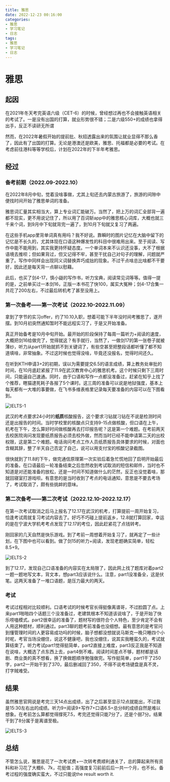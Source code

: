 ```yaml
---
title: 雅思
date: 2022-12-23 00:16:00
categories:
- 雅思
- 学习笔记
- 日志
tags:
- 雅思
- 学习笔记
- 日志
---
```


# 雅思

## 起因

在2021年冬天考完英语六级（CET-6）的时候，曾经想过再也不会接触英语相关的考试了。一是没有出国的打算，就业形势很不错；二是六级550+的成绩也拿得出手，反正不读研无所谓

然而，在2022年暑假开始的提前批、秋招透露出来的氛围让就业显得不那么香了，因此有了出国的打算。无论是港澳还是欧美，雅思、托福都是必要的考试。在考虑前往港科等等学校后，计划在2022年的下半年考雅思。

## 经过

### 备考前期（2022.09-2022.10）

在2022年8月中旬，觉着没啥事做，尤其上旬还去内蒙古旅游了，旅游的间隙中便找时间开始了雅思单词的准备。

雅思词汇量其实相当大，算上专业词汇能破万。当然了，把上万的词汇全部背一遍都不现实，更不用说记住了，所以用了百词斩app中的雅思核心词库，大概也就三千来个词，到9月中下旬就背完一遍了，到10月下旬就又复习了两遍。

在这些手机app里背单词真有用吗？我不好说。靠瞬时的图片记忆在大脑中留下的记忆是不长久的，尤其体现在口语这种爆发性的科目中很难用出来。至于阅读、写作中能不能用到，其实我更持怀疑态度。一个单词本来不认识还没事，大不了根据语境去推呗；但如果背过，但又记得不牢，甚至干扰自己对句子的理解，问题就严重了。写作中同样会出现同义词替换弄巧成拙的现象。不过干点啥总比啥都不干要好，因此还是每天背一点聊以慰藉。

此后，也买了剑4-17，慎小嶷的写作书，听力宝典，阅读常见词等等。值得一提的是，之前单买过一本剑16，正版一本书花了快100，属实大冤种；剑4-17合集一共花了200左右，不过最后转机考了甚至没用上。

### 第一次备考——第一次考试（2022.10-2022.11.09）

拿到了字节的实习offer，约了10.10入职，想着可能下半年没时间考雅思了，遂开摆。到10月初突然通知暂时不能远程实习了，于是又开始准备。

真正开始备考是10月中旬开始。最开始的阶段保持了每周一篇听力+阅读的速度，大概把剑16给做完了，觉得就这？有手就行，当然了，一做剑17的第一张卷子就被薄纱，听力从part1开始就抓不到关键词了，有些空甚至把整段话都听懂了都不知道填啥，非常抽象。不过这时候也觉得没啥，毕竟还没报名，觉得时间还久。

在听到KTH申请3+2的初期，误以为需要提交6.5的语言成绩，算上教务处审批的时间，在10月底赶紧报了11.9在武汉教育中心的雅思机考。这个时候只剩下三周时间，只能逼自己速通。同时，由于口语和写作一点都没准备过，赶紧在知乎上找了个推荐，瞎猫逮死耗子各报了5个课时。这三周的准备可以说是地狱强度，基本上每天都有一大堆的事要做，在飞书多维表格里记录每天要准备的内容可以在下图看到。

![IELTS-1](https://blog.tomsawyer2.xyz/pics/IELTS-1.png)

武汉的考点要求24小时的**纸质**核酸报告，这个要求刁钻就刁钻在不说是检测时间还是出报告的时间。当时学校里的核酸点只支持9-15点做核酸，但口语在上午，机考在下午，怎么算好时间做核酸再去打印报告呢？这是第一个难题。在考前两天去校医院询问发现要纸质报告必须去校外做，然而当时已经不能申请第二天的出校权限，这是第二个难题。电话询问考点工作人员纸质报告具体要求的时候，对面也含糊其辞，整了半天自己否定了自己，说可以用支付宝的核酸记录截图。

很快就到了11.8的下午，做完通信原理第一次实验后着急忙慌地回了启明开始最后的准备。在口语最后一轮准备结束之后忽然收到考试取消的短信和邮件，当时也不知道是对还能准备的放松，还是一时间不知道做什么的茫然，反正也没觉着啥，那就回寝室打游戏呗。有意思的是当时收到了考点的电话通知，意思是不要去考场了，考试取消了，颇有些挑衅的意味。

### 第二次备考——第二次考试（2022.12.10-2022.12.17）

在第一次考试取消之后马上报名了12.17在武汉的机考，打算提前一周开始复习，恰逢考试周就复习考试内容去了。好巧不巧碰上提前返乡，12.8就打算回家，幸运的是在宁波大学机考考点发现了12.17的考位，因此赶紧花了点钱转考。

刚回家的几天自然是快乐游戏。到了考前一周想着开始复习了，就再定了一些计划，在下图中也可以看到。做了剑15的听力+阅读，发现老题确实简单，轻松8.5+9。

![IELTS-2](https://blog.tomsawyer2.xyz/pics/IELTS-2.png)

到了12.17，发现自己口语准备的内容实在太局限了，因此网上找了题库对着part2一题一题地写文本，背文本，想part3应该说什么。注意，part1没准备全，这是伏笔。这两天准备了一堆口语题，是压力最大的两天。

### 考试

考试过程相对比较顺利。口语考试的时候考官长得挺像离谱哥，不过脸圆了点。上来part1啪啪四个话题三个没准备过，老建筑根本不知道该说啥了，于是开始了快乐唠嗑模式。part2很幸运的准备了，题材写的很符合个人特色，至少肯定不会有人用这种题材，顺利通过。part3聊的题考前准备也没细想。最有意思的是考官问到懂管理时间的人更容易成功吗的时候，脑子想都没想就说马斯克一晚只睡四个小时呢，考官当场没绷住，说这不健康吧，我也没绷住，说其实我睡蛮久的，考试就算结束了。听力考试part1觉得挺简单，part2直接上难度，part3反正我是不知道在说啥，大概选了点东西上去，part4倒不难。阅读时间差点不够，题材都是话剧、商业类的真不想看，换了换做题顺序勉强做完。写作挺简单，part1干了250字，part2一开始干到了370，最后删减回了350，不得不说考场键盘是真不灵，打字贼难受。

## 结果

虽然雅思官网说是考完三天14点出成绩，出了之后甚至显示12点就能出，不过我是15:30左右出的成绩。听力9+阅读9+写作7+口语6.5=总分8的成绩自然是难以想象。在考前怎么算都觉得撑死7.5，考完还觉得只能7分了，还是个弱7分。结果干到了8分属于是离谱至极。

![IELTS-3](https://blog.tomsawyer2.xyz/pics/IELTS-3.png)

## 总结

不管怎么说，雅思是花了一次考试费+一次转考费顺利通关了，总的算起来所有资料和补习花了大概6、7k，花挺值；高强度复习前前后后一共一个月，也不长。备考过程的强度确实蛮大，不过只能说the result worth it.
